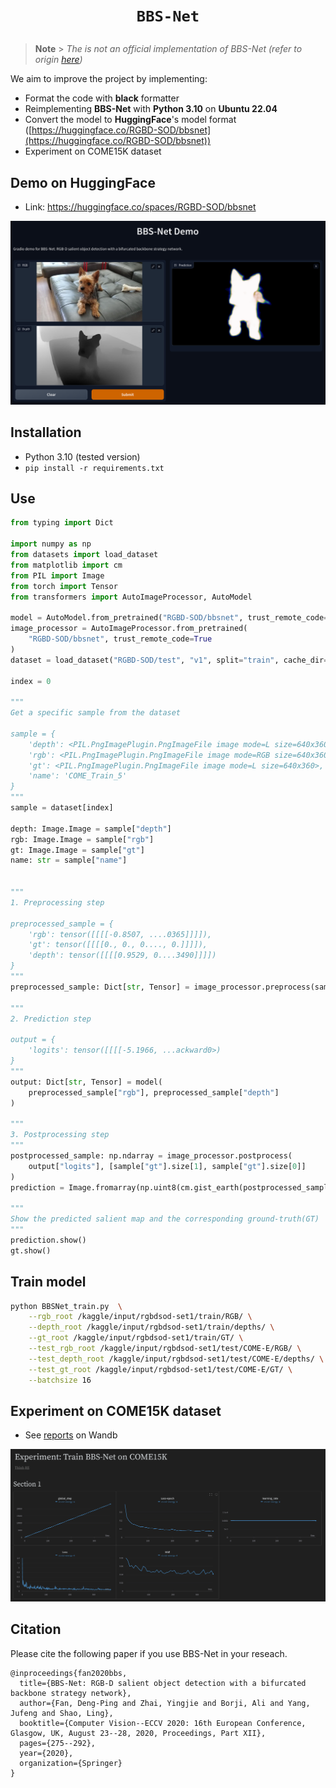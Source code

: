 # <p align=center>`BBS-Net`</p>

> **Note** > <em>The is not an official implementation of BBS-Net (refer to origin [here](https://github.com/DengPingFan/BBS-Net))</em>

We aim to improve the project by implementing:

- Format the code with **black** formatter
- Reimplementing **BBS-Net** with **Python 3.10** on **Ubuntu 22.04**
- Convert the model to **HuggingFace**'s model format ([https://huggingface.co/RGBD-SOD/bbsnet](https://huggingface.co/RGBD-SOD/bbsnet))
- Experiment on COME15K dataset

## Demo on HuggingFace

- Link: https://huggingface.co/spaces/RGBD-SOD/bbsnet

<img src="Images/demo.png"/>

## Installation

- Python 3.10 (tested version)
- `pip install -r requirements.txt`

## Use

```python
from typing import Dict

import numpy as np
from datasets import load_dataset
from matplotlib import cm
from PIL import Image
from torch import Tensor
from transformers import AutoImageProcessor, AutoModel

model = AutoModel.from_pretrained("RGBD-SOD/bbsnet", trust_remote_code=True)
image_processor = AutoImageProcessor.from_pretrained(
    "RGBD-SOD/bbsnet", trust_remote_code=True
)
dataset = load_dataset("RGBD-SOD/test", "v1", split="train", cache_dir="data")

index = 0

"""
Get a specific sample from the dataset

sample = {
    'depth': <PIL.PngImagePlugin.PngImageFile image mode=L size=640x360>,
    'rgb': <PIL.PngImagePlugin.PngImageFile image mode=RGB size=640x360>,
    'gt': <PIL.PngImagePlugin.PngImageFile image mode=L size=640x360>,
    'name': 'COME_Train_5'
}
"""
sample = dataset[index]

depth: Image.Image = sample["depth"]
rgb: Image.Image = sample["rgb"]
gt: Image.Image = sample["gt"]
name: str = sample["name"]


"""
1. Preprocessing step

preprocessed_sample = {
    'rgb': tensor([[[[-0.8507, ....0365]]]]),
    'gt': tensor([[[[0., 0., 0...., 0.]]]]),
    'depth': tensor([[[[0.9529, 0....3490]]]])
}
"""
preprocessed_sample: Dict[str, Tensor] = image_processor.preprocess(sample)

"""
2. Prediction step

output = {
    'logits': tensor([[[[-5.1966, ...ackward0>)
}
"""
output: Dict[str, Tensor] = model(
    preprocessed_sample["rgb"], preprocessed_sample["depth"]
)

"""
3. Postprocessing step
"""
postprocessed_sample: np.ndarray = image_processor.postprocess(
    output["logits"], [sample["gt"].size[1], sample["gt"].size[0]]
)
prediction = Image.fromarray(np.uint8(cm.gist_earth(postprocessed_sample) * 255))

"""
Show the predicted salient map and the corresponding ground-truth(GT)
"""
prediction.show()
gt.show()
```

## Train model

```bash
python BBSNet_train.py  \
    --rgb_root /kaggle/input/rgbdsod-set1/train/RGB/ \
    --depth_root /kaggle/input/rgbdsod-set1/train/depths/ \
    --gt_root /kaggle/input/rgbdsod-set1/train/GT/ \
    --test_rgb_root /kaggle/input/rgbdsod-set1/test/COME-E/RGB/ \
    --test_depth_root /kaggle/input/rgbdsod-set1/test/COME-E/depths/ \
    --test_gt_root /kaggle/input/rgbdsod-set1/test/COME-E/GT/ \
    --batchsize 16
```

## Experiment on COME15K dataset

- See [reports](https://wandb.ai/thinh-huynh-re/BBS-Net/reports/Experiment-Train-BBS-Net-on-COME15K--Vmlldzo0MzAyODI3) on Wandb

<img src="Images/experiment.png"/>

## Citation

Please cite the following paper if you use BBS-Net in your reseach.

```
@inproceedings{fan2020bbs,
  title={BBS-Net: RGB-D salient object detection with a bifurcated backbone strategy network},
  author={Fan, Deng-Ping and Zhai, Yingjie and Borji, Ali and Yang, Jufeng and Shao, Ling},
  booktitle={Computer Vision--ECCV 2020: 16th European Conference, Glasgow, UK, August 23--28, 2020, Proceedings, Part XII},
  pages={275--292},
  year={2020},
  organization={Springer}
}
```
